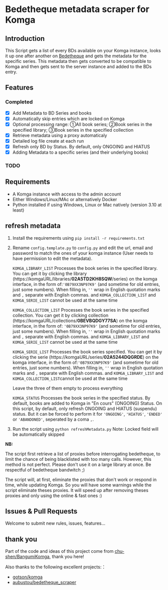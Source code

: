# Bedetheque metadata scraper for Komga

## Introduction

This Script gets a list of every BDs available on your Komga instance,
looks it up one after another on [Bedetheque](https://www.bedetheque.com/) and gets the metadata for the specific series.
This metadata then gets converted to be compatible to Komga and then gets sent to the server instance and added to the BDs entry.

## Features

### Completed
- [X] Add Metadata to BD Series and books
- [X] Automatically skip entries which are locked on Komga
- [X] Optional processing range: ①All book series; ②Book series in the specified library; ③Book series in the specified collection
- [X] Retrieve metadata using a proxy automaticaly
- [X] Detailed log file create at each run
- [X] Refresh only BD by Status. By default, only ONGOING and HIATUS
- [X] Adding Metadata to a specific series (and their underlying books)

### TODO




## Requirements

- A Komga instance with access to the admin account
- Either Windows/Linux/MAc or alternatively Docker
- Python installed if using Windows, Linux or Mac natively (version 3.10 at least)

## refresh metadata

1. Install the requirements using `pip install -r requirements.txt`
2. Rename `config.template.py` to `config.py` and edit the url, email and password to match the ones of your komga instance (User needs to have permission to edit the metadata).

    `KOMGA_LIBRARY_LIST` Processes the book series in the specified library. You can get it by clicking the library (https://komgaURL/libraries/<b>02A5TD2KH8SQW</b>/series) on the komga interface, in the form of:`'0B79XX3NP97K9'` (and sometime for old entries, just some numbers). When filling in, `''` wrap in English quotation marks and `,` separate with English commas. and `KOMGA_COLLECTION_LIST` and `KOMGA_SERIE_LIST` cannot be used at the same time

    `KOMGA_COLLECTION_LIST` Processes the book series in the specified collection. You can get it by clicking collection (https://komgaURL/collections/<b>0BEVBQDGY77SA</b>) on the komga interface, in the form of: `'0B79XX3NP97K9'` (and sometime for old entries, just some numbers). When filling in, `''` wrap in English quotation marks and `,` separate with English commas. and `KOMGA_LIBRARY_LIST` and `KOMGA_SERIE_LIST` cannot be used at the same time

    `KOMGA_SERIE_LIST` Processes the book series specified. You can get it by clicking the serie (https://komgaURL/series/<b>02A5244DQGRDE</b>) on the komga interface, in the form of:`'0B79XX3NP97K9'` (and sometime for old entries, just some numbers). When filling in, `''` wrap in English quotation marks and `,` separate with English commas. and `KOMGA_LIBRARY_LIST` and `KOMGA_COLLECTION_LIST`cannot be used at the same time

    Leave the three of them empty to process everything


    `KOMGA_STATUS` Processes the book series in the specified status. By default, books are added to Komga in "En cours" (ONGOING) Status. On this script, by default, only refresh ONGOING and HIATUS (suspendu) status. But it can be forced to perform it for `'ONGOING'`, `'HIATUS'`, `'ENDED'` or `'ABANDONED'`, seperated by a coma `,`.

3. Run the script using `python refreshMetadata.py` Note: Locked field will be automatically skipped

**NB:**

The script first retrieve a list of proxies before interrogating bedetheque, to limit the chance of being blacklisted with too many calls.
However, this method is not perfect. Please don't use it on a large library at once. Be respectful of bedetheque bandwitch ;)

The script will, at first, eliminate the proxies that don't work or respond in time, while updating Komga. So you will have some warnings while the script eliminate theses proxies. It will speed up after removing theses proxies and only using the online & fast ones :)

## Issues & Pull Requests

Welcome to submit new rules, issues, features...

## thank you

Part of the code and ideas of this project come from [chu-shen/BangumiKomga](https://github.com/chu-shen/BangumiKomga), thank you here!

Also thanks to the following excellent projects:：
- [gotson/komga](https://github.com/gotson/komga)
- [aubustou/bedetheque_scraper](https://github.com/aubustou/bedetheque_scraper)
